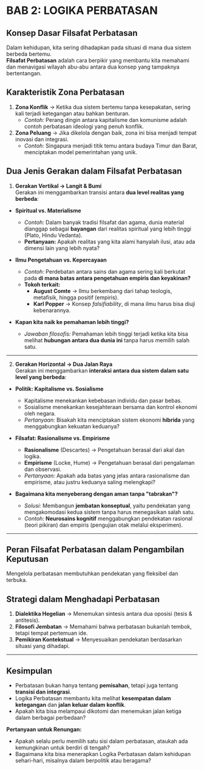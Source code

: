 # **BAB 2: LOGIKA PERBATASAN**  

## **Konsep Dasar Filsafat Perbatasan**  

Dalam kehidupan, kita sering dihadapkan pada situasi di mana dua sistem berbeda bertemu.  
**Filsafat Perbatasan** adalah cara berpikir yang membantu kita memahami dan menavigasi wilayah abu-abu antara dua konsep yang tampaknya bertentangan.  

## **Karakteristik Zona Perbatasan**  
1. **Zona Konflik** → Ketika dua sistem bertemu tanpa kesepakatan, sering kali terjadi ketegangan atau bahkan benturan.  
   - *Contoh:* Perang dingin antara kapitalisme dan komunisme adalah contoh perbatasan ideologi yang penuh konflik.  
2. **Zona Peluang** → Jika dikelola dengan baik, zona ini bisa menjadi tempat inovasi dan integrasi.  
   - *Contoh:* Singapura menjadi titik temu antara budaya Timur dan Barat, menciptakan model pemerintahan yang unik.  

## **Dua Jenis Gerakan dalam Filsafat Perbatasan**  

1. **Gerakan Vertikal → Langit & Bumi**  
Gerakan ini menggambarkan transisi antara **dua level realitas yang berbeda**:  
- **Spiritual vs. Materialisme**  
  - *Contoh:* Dalam banyak tradisi filsafat dan agama, dunia material dianggap sebagai **bayangan** dari realitas spiritual yang lebih tinggi (Plato, Hindu Vedanta).  
  - **Pertanyaan:** Apakah realitas yang kita alami hanyalah ilusi, atau ada dimensi lain yang lebih nyata?  

- **Ilmu Pengetahuan vs. Kepercayaan**  
  - *Contoh:* Perdebatan antara sains dan agama sering kali berkutat pada **di mana batas antara pengetahuan empiris dan keyakinan?**  
  - **Tokoh terkait:**  
    - **August Comte** → Ilmu berkembang dari tahap teologis, metafisik, hingga positif (empiris).  
    - **Karl Popper** → Konsep *falsifiability*, di mana ilmu harus bisa diuji kebenarannya.  

- **Kapan kita naik ke pemahaman lebih tinggi?**  
  - *Jawaban filosofis:* Pemahaman lebih tinggi terjadi ketika kita bisa melihat **hubungan antara dua dunia ini** tanpa harus memilih salah satu.  

---

2. **Gerakan Horizontal → Dua Jalan Raya**  
Gerakan ini menggambarkan **interaksi antara dua sistem dalam satu level yang berbeda**:  
- **Politik: Kapitalisme vs. Sosialisme**  
  - Kapitalisme menekankan kebebasan individu dan pasar bebas.  
  - Sosialisme menekankan kesejahteraan bersama dan kontrol ekonomi oleh negara.  
  - *Pertanyaan:* Bisakah kita menciptakan sistem ekonomi **hibrida** yang menggabungkan kekuatan keduanya?  

- **Filsafat: Rasionalisme vs. Empirisme**  
  - **Rasionalisme** (Descartes) → Pengetahuan berasal dari akal dan logika.  
  - **Empirisme** (Locke, Hume) → Pengetahuan berasal dari pengalaman dan observasi.  
  - *Pertanyaan:* Apakah ada batas yang jelas antara rasionalisme dan empirisme, atau justru keduanya saling melengkapi?  

- **Bagaimana kita menyeberang dengan aman tanpa "tabrakan"?**  
  - *Solusi:* Membangun **jembatan konseptual**, yaitu pendekatan yang mengakomodasi kedua sistem tanpa harus menegasikan salah satu.  
  - *Contoh:* **Neurosains kognitif** menggabungkan pendekatan rasional (teori pikiran) dan empiris (pengujian otak melalui eksperimen).  

---

## **Peran Filsafat Perbatasan dalam Pengambilan Keputusan**  
Mengelola perbatasan membutuhkan pendekatan yang fleksibel dan terbuka.  

## **Strategi dalam Menghadapi Perbatasan**  
1. **Dialektika Hegelian** → Menemukan sintesis antara dua oposisi (tesis & antitesis).  
2. **Filosofi Jembatan** → Memahami bahwa perbatasan bukanlah tembok, tetapi tempat pertemuan ide.  
3. **Pemikiran Kontekstual** → Menyesuaikan pendekatan berdasarkan situasi yang dihadapi.  

---

## **Kesimpulan**  
- Perbatasan bukan hanya tentang **pemisahan**, tetapi juga tentang **transisi dan integrasi**.  
- Logika Perbatasan membantu kita melihat **kesempatan dalam ketegangan** dan **jalan keluar dalam konflik**.  
- Apakah kita bisa melampaui dikotomi dan menemukan jalan ketiga dalam berbagai perbedaan?  

**Pertanyaan untuk Renungan:**  
- Apakah selalu perlu memilih satu sisi dalam perbatasan, ataukah ada kemungkinan untuk berdiri di tengah?  
- Bagaimana kita bisa menerapkan Logika Perbatasan dalam kehidupan sehari-hari, misalnya dalam berpolitik atau beragama?  
